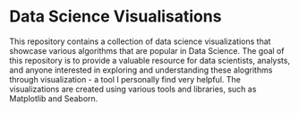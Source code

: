 # Data Science Visualisations

This repository contains a collection of data science visualizations that showcase various algorithms that are popular in Data Science. The goal of this repository is to provide a valuable resource for data scientists, analysts, and anyone interested in exploring and understanding these alogrithms through visualization - a tool I personally find very helpful. The visualizations are created using various tools and libraries, such as Matplotlib and Seaborn.
